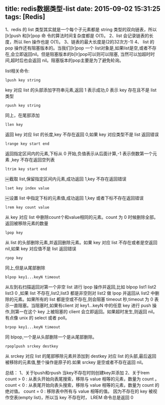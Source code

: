 title: redis数据类型-list
date: 2015-09-02 15:31:25
tags: [Redis]
---
1、redis 的 list 类型其实就是一个每个子元素都是 string 类型的双向链表，所以[lr]push 和[lr]pop 命 令的算法时间复杂度都是 O(1)。
2、list 会记录链表的长度，所以 llen 操作也是 O(1)。
3、链表的最大长度是(2的32次方-1)
4、 list 的 pop 操作还有阻塞版本的。当我们[lr]pop 一个 list对象是,如果list是空,或者不存在,会立即返回nil。但是阻塞版本的b[lr]pop可以则可以阻塞, 当然可以加超时时间,超时后也会返回 nil。阻塞版本的pop主要是为了避免轮询。

list相关命令:

	lpush key string
key 对应 list 的头部添加字符串元素,返回 1 表示成功,0 表示 key 存在且不是 list 类型

	
	rpush key string 
同上，在尾部添加

	llen key
返回 key 对应 list 的长度,key 不存在返回 0,如果 key 对应类型不是 list 返回错误

	lrange key start end 
返回指定区间内的元素,下标从 0 开始,负值表示从后面计算,-1 表示倒数第一个元素 ,key 不存在返回空列表

	ltrim key start end￼截取 list,保留指定区间内元素,成功返回 1,key 不存在返回错误
	lset key index value￼设置 list 中指定下标的元素值,成功返回 1,key 或者下标不存在返回错误
	lrem key count value
从 key 对应 list 中删除count个和value相同的元素。count 为 0 时候删除全部。返回被移除元素的数量	lpop key
从 list 的头部删除元素,并返回删除元素。如果 key 对应 list 不存在或者是空返回 nil,如果 key 对应值不是 list 返回错误
	
	rpop key
同上,但是从尾部删除

	blpop key1...keyN timeout
从左到右扫描返回对第一个非空 list 进行 lpop 操作并返回,比如 blpop list1 list2 list3 0 ,如果 list 不存在,list2,list3 都是非空则对 list2 做 lpop 并返回从 list2 中删除的元素。如果所有的 list 都是空或不存在,则会阻塞 timeout 秒,timeout 为 0 表示一直阻塞。当阻塞时,如果有client 对 key1...keyN 中的任意 key 进行 push 操作,则第一在这个 key 上被阻塞的 client 会立即返回。如果超时发生,则返回 nil。有点像 unix 的 select 或者 poll。

	brpop key1...keyN timeout
同 blpop,一个是从头部删除一个是从尾部删除。

	rpoplpush srckey destkey从 srckey 对应 list 的尾部移除元素并添加到 destkey 对应 list 的头部,最后返回被移除的元素值,整个操作是原子的.如果 srckey 是空或者不存在返回 nil。	
	
总结：
1、关于lpush和rpush
当key不存在时则创建key并添加
2、关于lrem
	count > 0 : 从表头开始向表尾搜索，移除与 value 相等的元素，数量为 count 。
	count < 0 : 从表尾开始向表头搜索，移除与 value 相等的元素，数量为 count 的绝对值。
	count = 0 : 移除表中所有与 value 相等的值。
	因为不存在的 key 被视作空表(empty list)，所以当 key 不存在时， LREM 命令总是返回 0 
